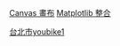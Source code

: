 

[Canvas 畫布](https://steam.oxxostudio.tw/category/python/tkinter/canvas.html)
[Matplotlib 整合](https://github.com/roberthsu2003/pythonWindow/tree/master/matplotlib)

[]()




[台北市youbike1](https://github.com/roberthsu2003/pythonWindow/blob/master/%E5%AF%A6%E9%9A%9B%E6%A1%88%E4%BE%8B/%E5%8F%B0%E5%8C%97%E5%B8%82youbike1/youbike.py)
[]()
[]()
